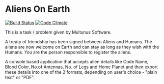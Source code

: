 # Aliens On Earth

[![Build Status](https://travis-ci.org/swaroopsm/aliens-on-earth.svg?branch=master)](https://travis-ci.org/swaroopsm/aliens-on-earth)
[![Code Climate](https://codeclimate.com/github/swaroopsm/aliens-on-earth/badges/gpa.svg)](https://codeclimate.com/github/swaroopsm/aliens-on-earth)

This is a task / problem given by Multunus Software.

A treaty of friendship has been signed between Aliens and Humans. The aliens are now welcome on Earth and can stay as long as they wish with the Humans. You are the person responsible to register the aliens.

A console based application that accepts alien details like Code Name, Blood Color, No.of Antennas, No. of Legs and Home Planet and then export these details into one of the 2 formats, depending on user's choice - "plain text" or "PDF".
